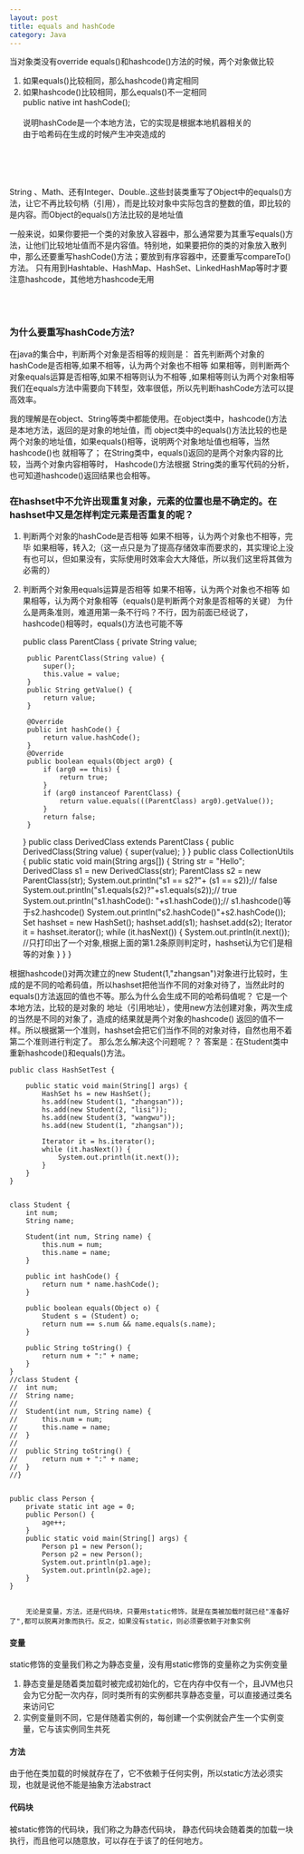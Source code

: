 ```yaml
---
layout: post
title: equals and hashCode 
category: Java
---
```

当对象类没有override equals()和hashcode()方法的时候，两个对象做比较   
1. 如果equals()比较相同，那么hashcode()肯定相同    
2. 如果hashcode()比较相同，那么equals()不一定相同   
        public native int hashCode();   <br/>  
        说明hashCode是一个本地方法，它的实现是根据本地机器相关的    
        由于哈希码在生成的时候产生冲突造成的


<br/>  <br/>  <br/>   
String 、Math、还有Integer、Double..这些封装类重写了Object中的equals()方法，让它不再比较句柄（引用），而是比较对象中实际包含的整数的值，即比较的是内容。而Object的equals()方法比较的是地址值 <br/>    


一般来说，如果你要把一个类的对象放入容器中，那么通常要为其重写equals()方法，让他们比较地址值而不是内容值。特别地，如果要把你的类的对象放入散列中，那么还要重写hashCode()方法；要放到有序容器中，还要重写compareTo()方法。 只有用到Hashtable、HashMap、HashSet、LinkedHashMap等时才要注意hashcode，其他地方hashcode无用
    
<br/> <br/>   
###    为什么要重写hashCode方法?    
在java的集合中，判断两个对象是否相等的规则是： 
首先判断两个对象的hashCode是否相等,如果不相等，认为两个对象也不相等 
如果相等，则判断两个对象equals运算是否相等,如果不相等则认为不相等 ,如果相等则认为两个对象相等 
我们在equals方法中需要向下转型，效率很低，所以先判断hashCode方法可以提高效率。

我的理解是在object、String等类中都能使用。在object类中，hashcode()方法是本地方法，返回的是对象的地址值，而 object类中的equals()方法比较的也是两个对象的地址值，如果equals()相等，说明两个对象地址值也相等，当然hashcode()也 就相等了；
在String类中，equals()返回的是两个对象内容的比较，当两个对象内容相等时， Hashcode()方法根据 String类的重写代码的分析，也可知道hashcode()返回结果也会相等。


### 在hashset中不允许出现重复对象，元素的位置也是不确定的。在hashset中又是怎样判定元素是否重复的呢？
1. 判断两个对象的hashCode是否相等 如果不相等，认为两个对象也不相等，完毕 如果相等，转入2;（这一点只是为了提高存储效率而要求的，其实理论上没有也可以，但如果没有，实际使用时效率会大大降低，所以我们这里将其做为必需的） 
2. 判断两个对象用equals运算是否相等 
如果不相等，认为两个对象也不相等 
如果相等，认为两个对象相等（equals()是判断两个对象是否相等的关键） 
为什么是两条准则，难道用第一条不行吗？不行，因为前面已经说了，hashcode()相等时，equals()方法也可能不等

	public class ParentClass {
		private String value;
	
		public ParentClass(String value) {
			super();
			this.value = value;
		}
		public String getValue() {
			return value;
		}
	
		@Override
		public int hashCode() {
			return value.hashCode();
		}
		@Override
		public boolean equals(Object arg0) {
			if (arg0 == this) {
				return true;
			}
			if (arg0 instanceof ParentClass) {
				return value.equals(((ParentClass) arg0).getValue());
			}
			return false;
		}
	}
	public class DerivedClass extends ParentClass { 
	    public DerivedClass(String value) { 
	        super(value); 
	    } 
	}
	public class CollectionUtils {
		 public static void main(String args[]) { 
	         String str = "Hello"; 
	         DerivedClass s1 = new DerivedClass(str); 
	         ParentClass s2 = new ParentClass(str); 
	         System.out.println("s1 == s2?"+ (s1 == s2));// false 
	         System.out.println("s1.equals(s2)?"+s1.equals(s2));// true   
	         System.out.println("s1.hashCode(): "+s1.hashCode());// s1.hashcode()等于s2.hashcode() 
	         System.out.println("s2.hashCode()"+s2.hashCode()); 
	         Set hashset = new HashSet(); 
	         hashset.add(s1); 
	         hashset.add(s2); 
	         Iterator it = hashset.iterator(); 
	         while (it.hasNext()) { 
	             System.out.println(it.next());  
		     //只打印出了一个对象,根据上面的第1.2条原则判定时，hashset认为它们是相等的对象
	         } 
	     } 
	}



根据hashcode()对两次建立的new Student(1,"zhangsan")对象进行比较时，生成的是不同的哈希码值，所以hashset把他当作不同的对象对待了，当然此时的 equals()方法返回的值也不等。那么为什么会生成不同的哈希码值呢？
它是一个本地方法，比较的是对象的 地址（引用地址），使用new方法创建对象，两次生成的当然是不同的对象了，造成的结果就是两个对象的hashcode() 返回的值不一样。所以根据第一个准则，hashset会把它们当作不同的对象对待，自然也用不着第二个准则进行判定了。
那么怎么解决这个问题呢？？ 答案是：在Student类中重新hashcode()和equals()方法。 





	public class HashSetTest {
	
		public static void main(String[] args) {
			HashSet hs = new HashSet();
			hs.add(new Student(1, "zhangsan"));
			hs.add(new Student(2, "lisi"));
			hs.add(new Student(3, "wangwu"));
			hs.add(new Student(1, "zhangsan"));
	
			Iterator it = hs.iterator();
			while (it.hasNext()) {
				System.out.println(it.next());
			}
		}
	}
	
	
	class Student {
		int num;
		String name;
	
		Student(int num, String name) {
			this.num = num;
			this.name = name;
		}
	
		public int hashCode() {
			return num * name.hashCode();
		}
	
		public boolean equals(Object o) {
			Student s = (Student) o;
			return num == s.num && name.equals(s.name);
		}
	
		public String toString() {
			return num + ":" + name;
		}
	}
	//class Student {
	//	int num;
	//	String name;
	//
	//	Student(int num, String name) {
	//		this.num = num;
	//		this.name = name;
	//	}
	//
	//	public String toString() {
	//		return num + ":" + name;
	//	}
	//}

    
	public class Person {
		private static int age = 0;
		public Person() {
			age++;
		}
		public static void main(String[] args) {
			Person p1 = new Person();
			Person p2 = new Person();
			System.out.println(p1.age);
			System.out.println(p2.age);
		}
	}


        无论是变量，方法，还是代码块，只要用static修饰，就是在类被加载时就已经"准备好了",都可以脱离对象而执行。反之，如果没有static，则必须要依赖于对象实例

#### 变量  
static修饰的变量我们称之为静态变量，没有用static修饰的变量称之为实例变量        
  
1. 静态变量是随着类加载时被完成初始化的，它在内存中仅有一个，且JVM也只会为它分配一次内存，同时类所有的实例都共享静态变量，可以直接通过类名来访问它    
2. 实例变量则不同，它是伴随着实例的，每创建一个实例就会产生一个实例变量，它与该实例同生共死   


#### 方法  
由于他在类加载的时候就存在了，它不依赖于任何实例，所以static方法必须实现，也就是说他不能是抽象方法abstract   


#### 代码块 
被static修饰的代码块，我们称之为静态代码块，
静态代码块会随着类的加载一块执行，而且他可以随意放，可以存在于该了的任何地方。


 
